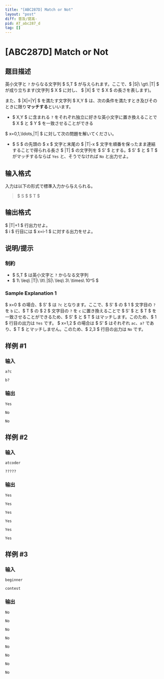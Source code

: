```yaml
---
title: "[ABC287D] Match or Not"
layout: "post"
diff: 普及/提高-
pid: AT_abc287_d
tag: []
---
```


# [ABC287D] Match or Not

## 题目描述

[problemUrl]: https://atcoder.jp/contests/abc287/tasks/abc287_d

英小文字と `?` からなる文字列 $ S,T $ が与えられます。ここで、$ |S|\ \gt\ |T| $ が成り立ちます(文字列 $ X $ に対し、 $ |X| $ で $ X $ の長さを表します)。

また、$ |X|=|Y| $ を満たす文字列 $ X,Y $ は、次の条件を満たすとき及びそのときに限り**マッチする**といいます。

- $ X,Y $ に含まれる `?` をそれぞれ独立に好きな英小文字に置き換えることで $ X $ と $ Y $ を一致させることができる
 
$ x=0,1,\ldots,|T| $ に対して次の問題を解いてください。

- $ S $ の先頭の $ x $ 文字と末尾の $ |T|-x $ 文字を順番を保ったまま連結することで得られる長さ $ |T| $ の文字列を $ S' $ とする。$ S' $ と $ T $ がマッチするならば `Yes` と、そうでなければ `No` と出力せよ。

## 输入格式

入力は以下の形式で標準入力から与えられる。

> $ S $ $ T $

## 输出格式

$ |T|+1 $ 行出力せよ。  
 $ i $ 行目には $ x=i-1 $ に対する出力をせよ。

## 说明/提示

### 制約

- $ S,T $ は英小文字と `?` からなる文字列
- $ 1\ \leq\ |T|\ \lt\ |S|\ \leq\ 3\ \times\ 10^5 $
 
### Sample Explanation 1

$ x=0 $ の場合、$ S' $ は `?c` となります。ここで、$ S' $ の $ 1 $ 文字目の `?` を `b` に、$ T $ の $ 2 $ 文字目の `?` を `c` に置き換えることで $ S' $ と $ T $ を一致させることができるため、$ S' $ と $ T $ はマッチします。このため、$ 1 $ 行目の出力は `Yes` です。 $ x=1,2 $ の場合は $ S' $ はそれぞれ `ac`、`a?` であり、$ T $ とマッチしません。このため、$ 2,3 $ 行目の出力は `No` です。

## 样例 #1

### 输入

```
a?c
b?
```

### 输出

```
Yes
No
No
```

## 样例 #2

### 输入

```
atcoder
?????
```

### 输出

```
Yes
Yes
Yes
Yes
Yes
Yes
```

## 样例 #3

### 输入

```
beginner
contest
```

### 输出

```
No
No
No
No
No
No
No
No
```

